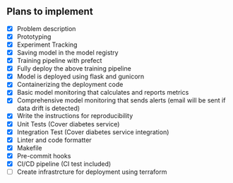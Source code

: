 ## Plans to implement

- [X] Problem description
- [X] Prototyping
- [X] Experiment Tracking
- [X] Saving model in the model registry
- [X] Training pipeline with prefect
- [X] Fully deploy the above training pipeline
- [X] Model is deployed using flask and gunicorn
- [X] Containerizing the deployment code
- [X] Basic model monitoring that calculates and reports metrics
- [X] Comprehensive model monitoring that sends alerts (email will be sent if data drift is detected)
- [X] Write the instructions for reproducibility
- [X] Unit Tests (Cover diabetes service)
- [X] Integration Test (Cover diabetes service integration)
- [X] Linter and code formatter
- [X] Makefile
- [X] Pre-commit hooks
- [X] CI/CD pipeline (CI test included)
- [ ] Create infrastrcture for deployment using terraform
